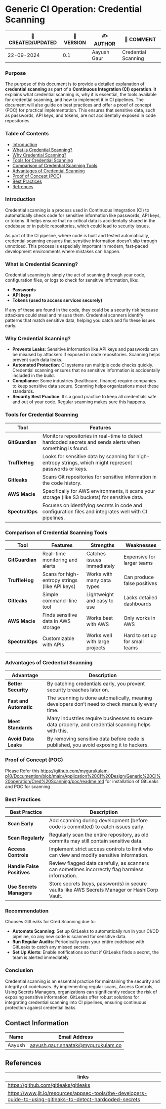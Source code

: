 # Generic CI Operation: Credential Scanning
| 📅 CREATED/UPDATED | 📌 VERSION | ✍️ AUTHOR    | 📝 COMMENT                     |
|--------------------|------------|--------------|--------------------------------|
| 22-09-2024         | 0.1       | Aayush Gaur  | Credential Scanning               |

### Purpose 

The purpose of this document is to provide a detailed explanation of **credential scanning** as part of a **Continuous Integration (CI) operation**. It explains what credential scanning is, why it is essential, the tools available for credential scanning, and how to implement it in CI pipelines. The document will also guide on best practices and offer a proof of concept (POC) for practical implementation. This ensures that sensitive data, such as passwords, API keys, and tokens, are not accidentally exposed in code repositories.

### Table of Contents
- [Introduction](#introduction)
- [What is Credential Scanning?](#what-is-credential-scanning)
- [Why Credential Scanning?](#why-credential-scanning)
- [Tools for Credential Scanning](#tools-for-credential-scanning)
- [Comparison of Credential Scanning Tools](#comparison-of-credential-scanning-tools)
- [Advantages of Credential Scanning](#advantages-of-credential-scanning)
- [Proof of Concept (POC)](#proof-of-concept-poc)
- [Best Practices](#best-practices)
- [Refrences](#refrences)

### Introduction
Credential scanning is a process used in Continuous Integration (CI) to automatically check code for sensitive information like passwords, API keys, or tokens. It helps ensure that no critical data is accidentally shared in the codebase or in public repositories, which could lead to security issues.

As part of the CI pipeline, where code is built and tested automatically, credential scanning ensures that sensitive information doesn’t slip through unnoticed. This process is especially important in modern, fast-paced development environments where mistakes can happen.

### What is Credential Scanning?
Credential scanning is simply the act of scanning through your code, configuration files, or logs to check for sensitive information, like:

- **Passwords**
- **API keys**
- **Tokens (used to access services securely)**

If any of these are found in the code, they could be a security risk because attackers could steal and misuse them. Credential scanners identify patterns that match sensitive data, helping you catch and fix these issues early.

### Why Credential Scanning?

- **Prevents Leaks**: Sensitive information like API keys and passwords can be misused by attackers if exposed in code repositories. Scanning helps prevent such data leaks.
- **Automated Protection**: CI systems run multiple code checks quickly. Credential scanning ensures that no sensitive information is accidentally included in the build.
- **Compliance**: Some industries (healthcare, finance) require companies to keep sensitive data secure. Scanning helps organizations meet these standards.
- **Security Best Practice**: It’s a good practice to keep all credentials safe and out of your code. Regular scanning makes sure this happens.

 ### Tools for Credential Scanning

| Tool          | Features                                                                 | 
|---------------|--------------------------------------------------------------------------|
| **GitGuardian** | Monitors repositories in real-time to detect hardcoded secrets and sends alerts when something is found. |
| **TruffleHog**  | Looks for sensitive data by scanning for high-entropy strings, which might represent passwords or keys.
| **Gitleaks**    | Scans Git repositories for sensitive information in the code history.   | 
| **AWS Macie**   | Specifically for AWS environments, it scans your storage (like S3 buckets) for sensitive data. | 
| **SpectralOps** | Focuses on identifying secrets in code and configuration files and integrates well with CI pipelines. | 

### Comparison of Credential Scanning Tools

| Tool          | Features                                        | Strengths                            | Weaknesses                   |
|---------------|-------------------------------------------------|--------------------------------------|------------------------------|
| **GitGuardian** | Real-time monitoring and alerts                 | Catches issues immediately           | Expensive for larger teams    |
| **TruffleHog**  | Scans for high-entropy strings (like API keys)  | Works with many data types           | Can produce false positives   |
| **Gitleaks**    | Simple command-line tool                        | Lightweight and easy to use          | Lacks detailed dashboards     |
| **AWS Macie**   | Finds sensitive data in AWS storage             | Works best with AWS                  | Only works in AWS             |
| **SpectralOps** | Customizable with APIs                          | Works well with large projects       | Hard to set up for small teams |

### Advantages of Credential Scanning

| Advantage            | Description                                                                                          |
|----------------------|------------------------------------------------------------------------------------------------------|
| **Better Security**   | By catching credentials early, you prevent security breaches later on.                               |
| **Fast and Automatic**| The scanning is done automatically, meaning developers don’t need to check manually every time.      |
| **Meet Standards**    | Many industries require businesses to secure data properly, and credential scanning helps with this.  |
| **Avoid Data Leaks**  | By removing sensitive data before code is published, you avoid exposing it to hackers.               |

### Proof of Concept (POC)

Please Refer this https://github.com/mygurukulam-p10/Documention/blob/main/Application%20CI%20Design/Generic%20CI%20operation/Cred%20Scanning/poc/readme.md for installation of GitLeaks and POC for scanning

### Best Practices

| Best Practice           | Description                                                                                      |
|-------------------------|--------------------------------------------------------------------------------------------------|
| **Scan Early**           | Add scanning during development (before code is committed) to catch issues early.                |
| **Scan Regularly**       | Regularly scan the entire repository, as old commits may still contain sensitive data.           |
| **Access Controls**   | Implement strict access controls to limit who can view and modify sensitive information.             |
| **Handle False Positives**| Review flagged data carefully, as scanners can sometimes incorrectly flag harmless information.  |
| **Use Secrets Managers** | Store secrets (keys, passwords) in secure vaults like AWS Secrets Manager or HashiCorp Vault.     |

### Recommendation
Chooses GitLeaks for Cred Scanning due to:
- **Automate Scanning**: Set up GitLeaks to automatically run in your CI/CD pipeline, so any new code is scanned for sensitive data.
- **Run Regular Audits**: Periodically scan your entire codebase with GitLeaks to catch any missed secrets.
- **Set Up Alerts**: Enable notifications so that if GitLeaks finds a secret, the team is alerted immediately.



### Conclusion
Credential scanning is an essential practice for maintaining the security and integrity of codebases. By implementing regular scans, Access Controls, Using Secrets Managers, organizations can significantly reduce the risk of exposing sensitive information. GitLeaks offer robust solutions for integrating credential scanning into CI pipelines, ensuring continuous protection against credential leaks.

## Contact Information 
|Name|Email Address|
|:---:|:---:|
|Aayush|aayush.gaur.snaatak@mygurukulam.co|

## References 
|links |
|-------|
|https://github.com/gitleaks/gitleaks|
|https://www.jit.io/resources/appsec-tools/the-developers-guide-to-using-gitleaks-to-detect-hardcoded-secrets|

